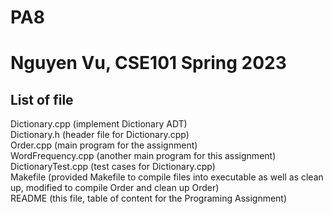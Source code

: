 # PA8
# Nguyen Vu, CSE101 Spring 2023
## List of file  
Dictionary.cpp (implement Dictionary ADT)  
Dictionary.h (header file for Dictionary.cpp)  
Order.cpp (main program for the assignment)  
WordFrequency.cpp (another main program for this assignment)  
DictionaryTest.cpp (test cases for Dictionary.cpp)  
Makefile (provided Makefile to compile files into executable as well as clean up, modified to compile Order and clean up Order)  
README (this file, table of content for the Programing Assignment)